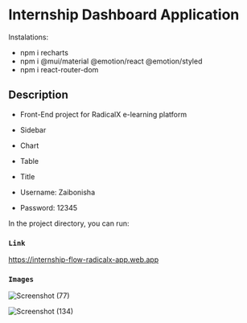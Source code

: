 # Internship Dashboard Application


Instalations:
* npm i recharts
* npm i @mui/material @emotion/react @emotion/styled
* npm i react-router-dom

## Description

* Front-End project for RadicalX e-learning platform
* Sidebar
* Chart
* Table
* Title


* Username: Zaibonisha
* Password: 12345

In the project directory, you can run:

### `Link`
https://internship-flow-radicalx-app.web.app



### `Images`


![Screenshot (77)](https://github.com/Zaibonisha/internship-flow-radicalx-app/assets/98148804/265833b7-08d7-431d-a78b-8edc4057c563)


![Screenshot (134)](https://github.com/Zaibonisha/internship-flow-radicalx-app/assets/98148804/5fa9df02-3239-4421-b4fe-ad92f9fadf6d)
